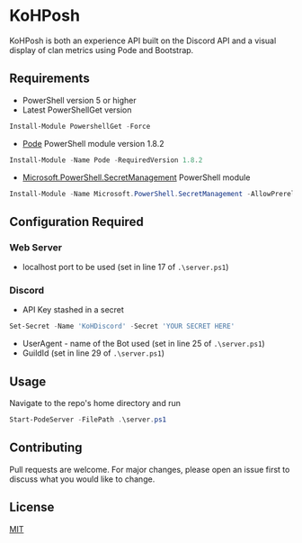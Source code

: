# KoHPosh

KoHPosh is both an experience API built on the Discord API and a visual display of clan metrics using Pode and Bootstrap.

## Requirements
- PowerShell version 5 or higher
- Latest PowerShellGet version
```powershell
Install-Module PowershellGet -Force
```
- [Pode](https://badgerati.github.io/Pode/) PowerShell module version 1.8.2
```powershell
Install-Module -Name Pode -RequiredVersion 1.8.2
```
- [Microsoft.PowerShell.SecretManagement](https://www.powershellgallery.com/packages/Microsoft.PowerShell.SecretManagement/0.5.5-preview6) PowerShell module
```powershell
Install-Module -Name Microsoft.PowerShell.SecretManagement -AllowPrerelease
```

## Configuration Required

### Web Server

- localhost port to be used (set in line 17 of `.\server.ps1`)

### Discord

- API Key stashed in a secret
```powershell
Set-Secret -Name 'KoHDiscord' -Secret 'YOUR SECRET HERE'
```
- UserAgent - name of the Bot used (set in line 25 of `.\server.ps1`)
- GuildId (set in line 29 of `.\server.ps1`)

## Usage

Navigate to the repo's home directory and run
```powershell
Start-PodeServer -FilePath .\server.ps1
```

## Contributing
Pull requests are welcome. For major changes, please open an issue first to discuss what you would like to change.

## License
[MIT](https://choosealicense.com/licenses/mit/)
